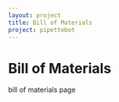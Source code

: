 ```yaml
---
layout: project
title: Bill of Materials
project: pipettebot
---
```


Bill of Materials
==========

bill of materials page